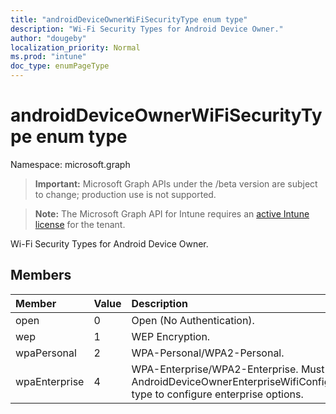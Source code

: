 ```yaml
---
title: "androidDeviceOwnerWiFiSecurityType enum type"
description: "Wi-Fi Security Types for Android Device Owner."
author: "dougeby"
localization_priority: Normal
ms.prod: "intune"
doc_type: enumPageType
---
```


# androidDeviceOwnerWiFiSecurityType enum type

Namespace: microsoft.graph

> **Important:** Microsoft Graph APIs under the /beta version are subject to change; production use is not supported.

> **Note:** The Microsoft Graph API for Intune requires an [active Intune license](https://go.microsoft.com/fwlink/?linkid=839381) for the tenant.

Wi-Fi Security Types for Android Device Owner.

## Members
|Member|Value|Description|
|:---|:---|:---|
|open|0|Open (No Authentication).|
|wep|1|WEP Encryption.|
|wpaPersonal|2|WPA-Personal/WPA2-Personal.|
|wpaEnterprise|4|WPA-Enterprise/WPA2-Enterprise. Must use AndroidDeviceOwnerEnterpriseWifiConfiguration type to configure enterprise options.|




